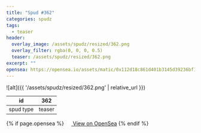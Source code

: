 ```yaml
---
title: "Spud #362"
categories: spudz
tags:
  - teaser
header:
  overlay_image: /assets/spudz/resized/362.png
  overlay_filter: rgba(0, 0, 0, 0.5)
  teaser: /assets/spudz/resized/362.png
excerpt: ""
opensea: https://opensea.io/assets/matic/0x112d18c861d401b3145d39236bf149f01e18beed/362
---
```

![alt]({{ '/assets/spudz/resized/362.png' | relative_url }})

| id | 362 |
|-|-|
| spud type | teaser |

{% if page.opensea %}
<a href="{{page.opensea}}" class="btn btn--info" onclick="window.open(this.href, '_blank'); return false;"><img src="/assets/images/opensea.svg" width="16px"><span>  View on OpenSea</span></a>
{% endif %}
